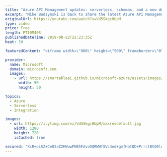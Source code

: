 ```yaml
---
title: "Azure API Management updates: serverless, schemas, and a new dev portal | Azure Friday"
excerpt: "Mike Budzynski is back to share the latest Azure API Management updates with Scott Hanselman.  1:25 Building serverless APIs with Azure Functions & API Management Consumption tier 3:40 Generating object schemas 6:30 New developer portal (now in preview)   Azure API Management developer portal (azure/api-management-developer-portal)"
originalUrl: https://youtube.com/watch?v=Vd5SkgcHUpM
type: video
price: Free
length: PT10M40S
publishedDateTime: 2019-08-22T22:23:35Z
heat: 50

featuredContent: "<iframe width=\"800\" height=\"500\" frameborder=\"0\" src=\"https://www.youtube.com/embed/Vd5SkgcHUpM\" allow=\"accelerometer; autoplay; encrypted-media; gyroscope; picture-in-picture\" allowfullscreen></iframe>"

provider:
  name: Microsoft
  domain: microsoft.com
  images:
    - url: https://smartableai.github.io/microsoft-azure/assets/images/organizations/microsoft.com-50x50.jpg
      width: 50
      height: 50

topics:
  - Azure
  - Serverless
  - Integration

images:
  - url: https://i.ytimg.com/vi/Vd5SkgcHUpM/maxresdefault.jpg
    width: 1280
    height: 720
    isCached: true

secured: "XcR+oiSZ+Ce03aZ2HWuwPNB5FdvoDQRWWfSVL4od+gmfHbtQD+Prrct8VQ0lq8xYM5c7O0he6g8SHY9aQooOJiFN34p4AQiLo25u0GrogR3IGXrCFpsNQYDIEEumjVM/G7lWpvF+LuwxoJ2SaNCdHfWCDeZ1vatl/xS97P4Dh8u/pplf58BtS627w3wm/x74LjYfIpnefM13xY8hvfLwMR6y6xVOTS+hNTFgDSBzIjlbQOqvXPZpPYkqDxDbQeQfmFgZc0ilX3KMqkb/MkEfOj3DmmBxeWAuPYTRAkupMu8zO1TARYAu7KhIgkWC8/sr8t3FaOVz8Zoyzlb0Ne+j/3cv+YO1tNSp99yHYxA9tcNEd8Ju3D/Lqqx81PcLON0Z4koE1Om+itOV9v0sElMcAJZ9ix9d73CmfabLUxiMl28=;RfiFlt9QJbe2mdctlX/Usg=="
---
```


